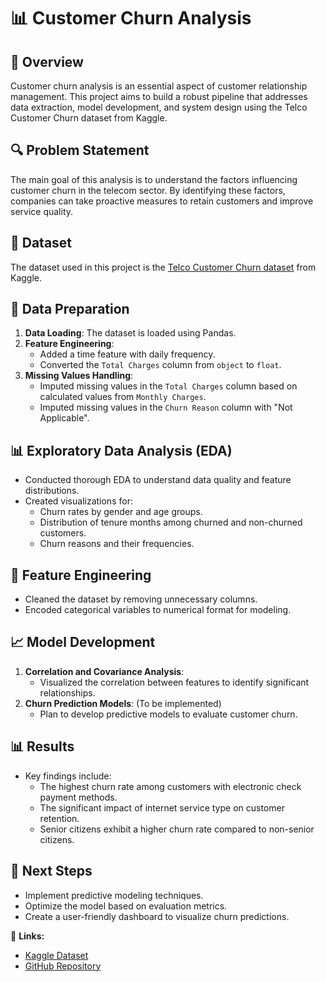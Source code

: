 # 📊 Customer Churn Analysis 
## 📖 Overview
Customer churn analysis is an essential aspect of customer relationship management. This project aims to build a robust pipeline that addresses data extraction, model development, and system design using the Telco Customer Churn dataset from Kaggle.

## 🔍 Problem Statement
The main goal of this analysis is to understand the factors influencing customer churn in the telecom sector. By identifying these factors, companies can take proactive measures to retain customers and improve service quality.

## 📁 Dataset
The dataset used in this project is the [Telco Customer Churn dataset](https://www.kaggle.com/datasets/yeanzc/telco-customer-churn-ibm-dataset?select=Telco_customer_churn.xlsx) from Kaggle.

## 🔧 Data Preparation
1. **Data Loading**: The dataset is loaded using Pandas.
2. **Feature Engineering**: 
   - Added a time feature with daily frequency.
   - Converted the `Total Charges` column from `object` to `float`.
3. **Missing Values Handling**: 
   - Imputed missing values in the `Total Charges` column based on calculated values from `Monthly Charges`.
   - Imputed missing values in the `Churn Reason` column with "Not Applicable".

## 📊 Exploratory Data Analysis (EDA)
- Conducted thorough EDA to understand data quality and feature distributions.
- Created visualizations for:
  - Churn rates by gender and age groups.
  - Distribution of tenure months among churned and non-churned customers.
  - Churn reasons and their frequencies.

## 🔄 Feature Engineering
- Cleaned the dataset by removing unnecessary columns.
- Encoded categorical variables to numerical format for modeling.

## 📈 Model Development
1. **Correlation and Covariance Analysis**: 
   - Visualized the correlation between features to identify significant relationships.
2. **Churn Prediction Models**: (To be implemented)
   - Plan to develop predictive models to evaluate customer churn.

## 📊 Results
- Key findings include:
  - The highest churn rate among customers with electronic check payment methods.
  - The significant impact of internet service type on customer retention.
  - Senior citizens exhibit a higher churn rate compared to non-senior citizens.

## 🚀 Next Steps
- Implement predictive modeling techniques.
- Optimize the model based on evaluation metrics.
- Create a user-friendly dashboard to visualize churn predictions.

🔗 **Links:**
- [Kaggle Dataset](https://www.kaggle.com/datasets/yeanzc/telco-customer-churn-ibm-dataset?select=Telco_customer_churn.xlsx)
- [GitHub Repository](https://github.com/sanjanachitragar/Churn_Analysis)
